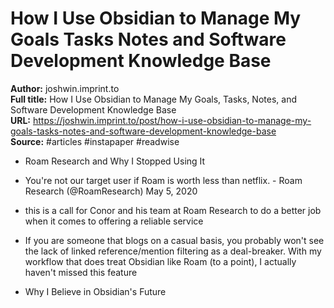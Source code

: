 # How I Use Obsidian to Manage My Goals  Tasks  Notes  and Software Development Knowledge Base

**Author:** joshwin.imprint.to  
**Full title:** How I Use Obsidian to Manage My Goals, Tasks, Notes, and Software Development Knowledge Base  
**URL:** https://joshwin.imprint.to/post/how-i-use-obsidian-to-manage-my-goals-tasks-notes-and-software-development-knowledge-base  
**Source:** #articles #instapaper #readwise

- Roam Research and Why I Stopped Using It 
   
- You're not our target user if Roam is worth less than netflix. - Roam Research (@RoamResearch) May 5, 2020 
   
- this is a call for Conor and his team at Roam Research to do a better job when it comes to offering a reliable service 
   
- If you are someone that blogs on a casual basis, you probably won't see the lack of linked reference/mention filtering as a deal-breaker. With my workflow that does treat Obsidian like Roam (to a point), I actually haven't missed this feature 
   
- Why I Believe in Obsidian's Future 
   
